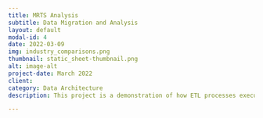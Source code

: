 ```yaml
---
title: MRTS Analysis
subtitle: Data Migration and Analysis
layout: default
modal-id: 4
date: 2022-03-09
img: industry_comparisons.png
thumbnail: static_sheet-thumbnail.png
alt: image-alt
project-date: March 2022
client: 
category: Data Architecture
description: This project is a demonstration of how ETL processes executed in Python and SQL can lead to highlighting and predicting spending trends.

---
```

